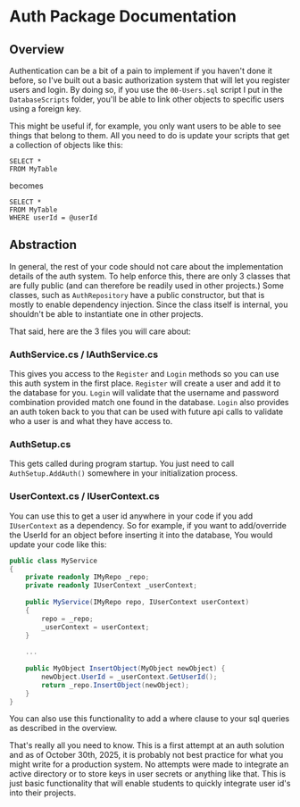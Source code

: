 # Auth Package Documentation

## Overview
Authentication can be a bit of a pain to implement if you haven't
done it before, so I've built out a basic authorization system that
will let you register users and login. By doing so, if you use the
`00-Users.sql` script I put in the `DatabaseScripts` folder, you'll
be able to link other objects to specific users using a foreign key.

This might be useful if, for example, you only want users to be able
to see things that belong to them. All you need to do is update your
scripts that get a collection of objects like this:
```mysql
SELECT *
FROM MyTable
```
becomes
```mysql
SELECT *
FROM MyTable
WHERE userId = @userId
```
## Abstraction
In general, the rest of your code should not care about the implementation
details of the auth system. To help enforce this, there are only 3
classes that are fully public (and can therefore be readily used
in other projects.) Some classes, such as `AuthRepository` have a public
constructor, but that is mostly to enable dependency injection. Since
the class itself is internal, you shouldn't be able to instantiate one
in other projects.

That said, here are the 3 files you will care about:
### AuthService.cs / IAuthService.cs
This gives you access to the `Register` and `Login` methods so you can use
this auth system in the first place. `Register` will create a user and add
it to the database for you. `Login` will validate that the username and
password combination provided match one found in the database. `Login` also
provides an auth token back to you that can be used with future api calls
to validate who a user is and what they have access to.

### AuthSetup.cs
This gets called during program startup. You just need to call `AuthSetup.AddAuth()`
somewhere in your initialization process.

### UserContext.cs / IUserContext.cs
You can use this to get a user id anywhere in your code if you add `IUserContext`
as a dependency. So for example, if you want to add/override the UserId for
an object before inserting it into the database, You would update your code like this:
```csharp
public class MyService 
{
    private readonly IMyRepo _repo;
    private readonly IUserContext _userContext;
    
    public MyService(IMyRepo repo, IUserContext userContext) 
    {
        repo = _repo;
        _userContext = userContext;
    }
    
    ...
        
    public MyObject InsertObject(MyObject newObject) {
        newObject.UserId = _userContext.GetUserId();
        return _repo.InsertObject(newObject);
    }
}
```
You can also use this functionality to add a where clause to your sql queries
as described in the overview.

That's really all you need to know. This is a first attempt at an auth solution
and as of October 30th, 2025, it is probably not best practice for what you might
write for a production system. No attempts were made to integrate an active directory
or to store keys in user secrets or anything like that. This is just basic
functionality that will enable students to quickly integrate user id's into their
projects.
